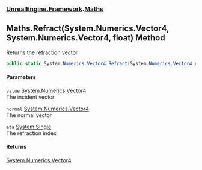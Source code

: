 ### [UnrealEngine.Framework](./UnrealEngine-Framework.md 'UnrealEngine.Framework').[Maths](./Maths.md 'UnrealEngine.Framework.Maths')
## Maths.Refract(System.Numerics.Vector4, System.Numerics.Vector4, float) Method
Returns the refraction vector  
```csharp
public static System.Numerics.Vector4 Refract(System.Numerics.Vector4 value, System.Numerics.Vector4 normal, float eta);
```
#### Parameters
<a name='UnrealEngine-Framework-Maths-Refract(System-Numerics-Vector4_System-Numerics-Vector4_float)-value'></a>
`value` [System.Numerics.Vector4](https://docs.microsoft.com/en-us/dotnet/api/System.Numerics.Vector4 'System.Numerics.Vector4')  
The incident vector  
  
<a name='UnrealEngine-Framework-Maths-Refract(System-Numerics-Vector4_System-Numerics-Vector4_float)-normal'></a>
`normal` [System.Numerics.Vector4](https://docs.microsoft.com/en-us/dotnet/api/System.Numerics.Vector4 'System.Numerics.Vector4')  
The normal vector  
  
<a name='UnrealEngine-Framework-Maths-Refract(System-Numerics-Vector4_System-Numerics-Vector4_float)-eta'></a>
`eta` [System.Single](https://docs.microsoft.com/en-us/dotnet/api/System.Single 'System.Single')  
The refraction index  
  
#### Returns
[System.Numerics.Vector4](https://docs.microsoft.com/en-us/dotnet/api/System.Numerics.Vector4 'System.Numerics.Vector4')  

